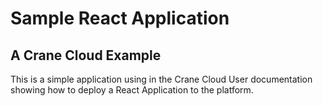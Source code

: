 # Sample React Application

## A Crane Cloud Example

This is a simple application using in the Crane Cloud User documentation showing how to deploy a React Application to the platform.
